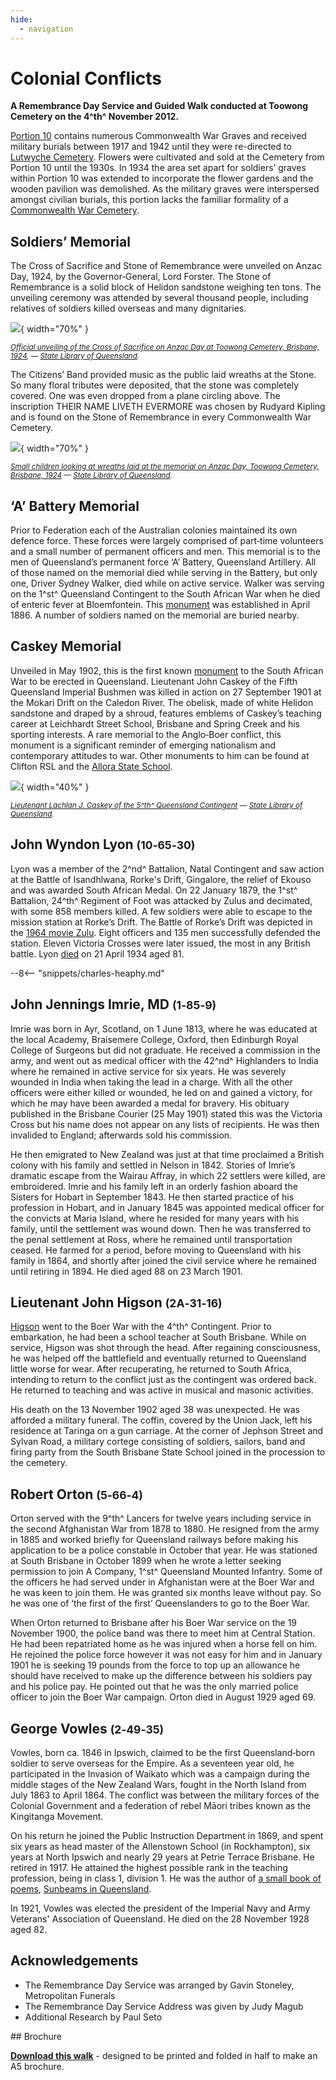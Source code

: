 ```yaml
---
hide:
  - navigation
---
```


# Colonial Conflicts   

**A Remembrance Day Service and Guided Walk conducted at Toowong Cemetery on the 4^th^ November 2012.**

    
[Portion 10](../assets/toowong_map.jpg) contains numerous Commonwealth War Graves and received military burials between 1917 and 1942 until they were re-directed to [Lutwyche Cemetery](https://www.brisbane.qld.gov.au/community-and-safety/community-support/cemeteries/lutwyche-cemetery). Flowers were cultivated and sold at the Cemetery from Portion 10 until the 1930s. In 1934 the area set apart for soldiers’ graves within Portion 10 was extended to incorporate the flower gardens and the wooden pavilion was demolished. As the military graves were interspersed amongst civilian burials, this portion lacks the familiar formality of a [Commonwealth War Cemetery](https://www.cwgc.org).


## Soldiers’ Memorial

The Cross of Sacrifice and Stone of Remembrance were unveiled on Anzac Day, 1924, by the Governor‑General, Lord Forster. The Stone of Remembrance is a solid block of Helidon sandstone weighing ten tons. The unveiling ceremony was attended by several thousand people, including relatives of soldiers killed overseas and many dignitaries. 


![](../assets/unveiling-cross-of-sacrifice.jpg){ width="70%" }  

*<small>[Official unveiling of the Cross of Sacrifice on Anzac Day at Toowong Cemetery, Brisbane, 1924](https://digital.slq.qld.gov.au/delivery/DeliveryManagerServlet?dps_pid=IE1400763&change_lng=), — [State Library of Queensland](https://www.slq.qld.gov.au).</small>*

The Citizens’ Band provided music as the public laid wreaths at the Stone. So many floral tributes were deposited, that the stone was completely covered. One was even dropped from a plane circling above. The inscription THEIR NAME LIVETH EVERMORE was chosen by Rudyard Kipling and is found on the Stone of Remembrance in every Commonwealth War Cemetery.

![](../assets/stone-of-remembrance-with-children-1924.jpg){ width="70%" }  

*<small>[Small children looking at wreaths laid at the memorial on Anzac Day, Toowong Cemetery, Brisbane, 1924](http://onesearch.slq.qld.gov.au/permalink/f/1upgmng/slq_alma21271931300002061) — [State Library of Queensland](https://www.slq.qld.gov.au).</small>*

## ‘A’ Battery Memorial

Prior to Federation each of the Australian colonies maintained its own defence force. These forces were largely comprised of part‑time volunteers and a small number of permanent officers and men. This memorial is to the men of Queensland’s permanent force ‘A’ Battery, Queensland Artillery. All of those named on the memorial died while serving in the Battery, but only one, Driver Sydney Walker, died while on active service. Walker was serving on the 1^st^ Queensland Contingent to the South African War when he died of enteric fever at Bloemfontein. This [monument](https://placesofpride.awm.gov.au/memorials/240931) was established in April 1886. A number of soldiers named on the memorial are buried nearby.

## Caskey Memorial

Unveiled in May 1902, this is the first known [monument](https://placesofpride.awm.gov.au/memorials/118226) to the South African War to be erected in Queensland. Lieutenant John Caskey of the Fifth Queensland Imperial Bushmen was killed in action on 27 September 1901 at the Mokari Drift on the Caledon River. The obelisk, made of white Helidon sandstone and draped by a shroud, features emblems of Caskey’s teaching career at Leichhardt Street School, Brisbane and Spring Creek and his sporting interests. A rare memorial to the Anglo‑Boer conflict, this monument is a significant reminder of emerging nationalism and contemporary attitudes to war. Other monuments to him can be found at Clifton RSL and the [Allora State School](https://placesofpride.awm.gov.au/memorials/116791).

![](../assets/lachlan-caskey.jpg){ width="40%" }  

*<small>[Lieutenant Lachlan J. Caskey of the 5^th^ Queensland Contingent](http://onesearch.slq.qld.gov.au/permalink/f/1upgmng/slq_digitool105672) — [State Library of Queensland](https://www.slq.qld.gov.au).</small>*


## John Wyndon Lyon <small>(10‑65‑30)</small>

Lyon was a member of the 2^nd^ Battalion, Natal Contingent and saw action at the Battle of Isandhlwana, Rorke's Drift, Gingalore, the relief of Ekouso and was awarded South African Medal. On 22 January 1879, the 1^st^ Battalion, 24^th^ Regiment of Foot was attacked by Zulus and decimated, with some 858 members killed. A few soldiers were able to escape to the mission station at Rorke’s Drift. The Battle of Rorke’s Drift was depicted in the [1964 movie Zulu](https://en.wikipedia.org/wiki/Zulu_(1964_film)). Eight officers and 135 men successfully defended the station. Eleven Victoria Crosses were later issued, the most in any British battle. Lyon [died](https://trove.nla.gov.au/newspaper/article/1193194) on 21 April 1934 aged 81.


--8<-- "snippets/charles-heaphy.md"

## John Jennings Imrie, MD <small>(1‑85‑9)</small>

Imrie was born in Ayr, Scotland, on 1 June 1813, where he was educated at the local Academy, Braisemere College, Oxford, then Edinburgh Royal College of Surgeons but did not graduate. He received a commission in the army, and went out as medical officer with the 42^nd^ Highlanders to India where he remained in active service for six years. He was severely wounded in India when taking the lead in a charge. With all the other officers were either killed or wounded, he led on and gained a victory, for which he may have been awarded a medal for bravery. His obituary published in the Brisbane Courier (25 May 1901) stated this was the Victoria Cross but his name does not appear on any lists of recipients. He was then invalided to England; afterwards sold his commission. 

He then emigrated to New Zealand was just at that time proclaimed a British colony with his family and settled in Nelson in 1842. Stories of Imrie’s dramatic escape from the Wairau Affray, in which 22 settlers were killed, are embroidered. Imrie and his family left in an orderly fashion aboard the Sisters for Hobart in September 1843. He then started practice of his profession in Hobart, and in January 1845 was appointed medical officer for the convicts at Maria Island, where he resided for many years with his family, until the settlement was wound down. Then he was transferred to the penal settlement at Ross, where he remained until transportation ceased. He farmed for a period, before moving to Queensland with his family in 1864, and shortly after joined the civil service where he remained until retiring in 1894. He died aged 88 on 23 March 1901.


## Lieutenant John Higson <small>(2A‑31‑16)</small>

[Higson](https://www.awm.gov.au/collection/R1446575) went to the Boer War with the 4^th^ Contingent. Prior to embarkation, he had been a school teacher at South Brisbane. While on service, Higson was shot through the head. After regaining consciousness, he was helped off the battlefield and eventually returned to Queensland little worse for wear. After recuperating, he returned to South Africa, intending to return to the conflict just as the contingent was ordered back. He returned to teaching and was active in musical and masonic activities. 

His death on the 13 November 1902 aged 38 was unexpected. He was afforded a military funeral. The coffin, covered by the Union Jack, left his residence at Taringa on a gun carriage. At the corner of Jephson Street and Sylvan Road, a military cortege consisting of soldiers, sailors, band and firing party from the South Brisbane State School joined in the procession to the cemetery.

## Robert Orton <small>(5‑66‑4)</small>

Orton served with the 9^th^ Lancers for twelve years including service in the second Afghanistan War from 1878 to 1880. He resigned from the army in 1885 and worked briefly for Queensland railways before making his application to be a police constable in October that year. He was stationed at South Brisbane in October 1899 when he wrote a letter seeking permission to join A Company, 1^st^ Queensland Mounted Infantry. Some of the officers he had served under in Afghanistan were at the Boer War and he was keen to join them. He was granted six months leave without pay. So he was one of ‘the first of the first’ Queenslanders to go to the Boer War. 

When Orton returned to Brisbane after his Boer War service on the 19 November 1900, the police band was there to meet him at Central Station. He had been repatriated home as he was injured when a horse fell on him. He rejoined the police force however it was not easy for him and in January 1901 he is seeking 19 pounds from the force to top up an allowance he should have received to make up the difference between his soldiers pay and his police pay. He pointed out that he was the only married police officer to join the Boer War campaign. Orton died in August 1929 aged 69.

## George Vowles <small>(2‑49‑35)</small>

Vowles, born ca. 1846 in Ipswich, claimed to be the first Queensland‑born soldier to serve overseas for the Empire. As a seventeen year old, he participated in the Invasion of Waikato which was a campaign during the middle stages of the New Zealand Wars, fought in the North Island from July 1863 to April 1864. The conflict was between the military forces of the Colonial Government and a federation of rebel Māori tribes known as the Kingitanga Movement. 

On his return he joined the Public Instruction Department in 1869, and spent six years as head master of the Allenstown School (in Rockhampton), six years at North Ipswich and nearly 29 years at Petrie Terrace Brisbane. He retired in 1917. He attained the highest possible rank in the teaching profession, being in class 1, division 1. He was the author of [a small book of poems](https://www.oldqldpoetry.com/chubb-and-vowles-two-ipswich-originals), [Sunbeams in Queensland](http://onesearch.slq.qld.gov.au/permalink/f/1oppkg1/slq_alma21120418090002061). 

In 1921, Vowles was elected the president of the Imperial Navy and Army Veterans' Association of Queensland. He died on the 28 November 1928 aged 82.

## Acknowledgements

- The Remembrance Day Service was arranged by Gavin Stoneley, Metropolitan Funerals
- The Remembrance Day Service Address was given by Judy Magub
- Additional Research by Paul Seto

<div class="noprint" markdown="1">
## Brochure

**[Download this walk](../assets/guides/colonial-conflicts.pdf)** - designed to be printed and folded in half to make an A5 brochure.

</div>
